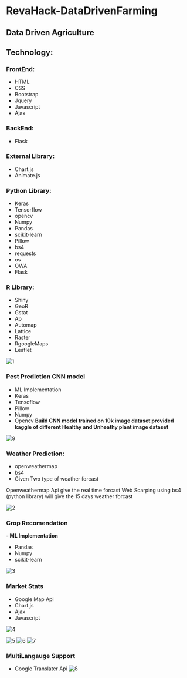# **RevaHack-DataDrivenFarming**

## **Data Driven Agriculture**


## **Technology:**

### **FrontEnd:**
 - HTML
 - CSS
 - Bootstrap
 - Jquery
 - Javascript
 - Ajax

### **BackEnd:**
 - Flask

### **External Library:**
 - Chart.js
 - Animate.js

### **Python Library:**
 - Keras
 - Tensorflow
 - opencv
 - Numpy
 - Pandas
 - scikit-learn
 - Pillow
 - bs4
 - requests
 - os
 - OWA
 - Flask


### **R Library:**
 - Shiny
 - GeoR
 - Gstat
 - Ap
 - Automap
 - Lattice
 - Raster
 - RgoogleMaps
 - Leaflet


![1](https://user-images.githubusercontent.com/45091369/98438337-871d4300-210f-11eb-886f-8c238b38d737.JPG)

### **Pest Prediction CNN model**
 - ML Implementation
 - Keras
 - Tensoflow
 - Pillow
 - Numpy
 - Opencv
**Build CNN model trained on 10k image dataset provided kaggle of different Healthy and Unheathy plant image dataset**

![9](https://user-images.githubusercontent.com/45091369/98438350-8f757e00-210f-11eb-8a32-0b5f84e079ee.JPG)

### **Weather Prediction:**
 - openweathermap
 - bs4
 - Given Two type of weather forcast

Openweathermap Api give the real time forcast
Web Scarping using bs4 (python library) will give the 15 days weather forcast


![2](https://user-images.githubusercontent.com/45091369/98438341-8be1f700-210f-11eb-9aeb-60a6d6503f4d.JPG)




### **Crop Recomendation**
 **- ML Implementation**
 - Pandas
 - Numpy
 - scikit-learn


![3](https://user-images.githubusercontent.com/45091369/98438343-8c7a8d80-210f-11eb-929e-269d7a568ae1.JPG)



### **Market Stats**
 - Google Map Api
 - Chart.js
 - Ajax
 - Javascript


![4](https://user-images.githubusercontent.com/45091369/98438344-8c7a8d80-210f-11eb-8fc1-3295fe2220ec.JPG)






![5](https://user-images.githubusercontent.com/45091369/98438345-8d132400-210f-11eb-8cc0-b50bc0d592be.JPG)
![6](https://user-images.githubusercontent.com/45091369/98438346-8dabba80-210f-11eb-9a13-e8877776adcf.JPG)
![7](https://user-images.githubusercontent.com/45091369/98438347-8e445100-210f-11eb-8ede-3eaca54e116d.JPG)





### **MultiLangauge Support**
 - Google Translater Api
![8](https://user-images.githubusercontent.com/45091369/98438348-8edce780-210f-11eb-823a-e09448322233.JPG)
